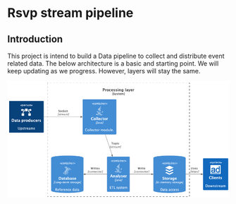 # Rsvp stream pipeline
## Introduction
This project is intend to build a Data pipeline to collect and distribute event related data.
The below architecture is a basic and starting point. We will keep updating as we progress. However, layers will stay the same.

![Alt text](src/main/resources/designs/stream-rsvp.png "Architecture")
